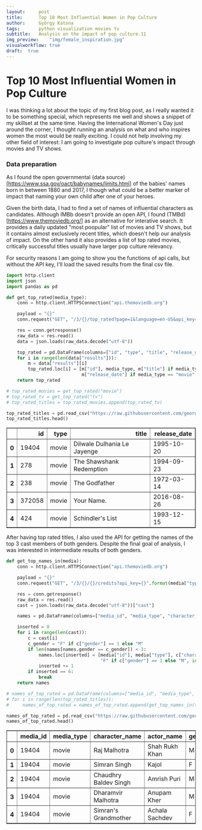 ```yaml
---
layout:     post
title:      Top 10 Most Influential Women in Pop Culture
author:     György Katona
tags: 		python visualization movies tv
subtitle:   Analysis on the impact of pop culture.11
img_preview:	"img/female_inspiration.jpg"
visualworkflow:	true
draft:	true
---
```


# Top 10 Most Influential Women in Pop Culture

I was thinking a lot about the topic of my first blog post, as I really wanted it to be something special, which represents me well and shows a snippet of my skillset at the same time. Having the International Women's Day just around the corner, I thought running an analysis on what and who inspires women the most would be really exciting. I could not help involving my other field of interest: I am going to investigate pop culture's impact through movies and TV shows.

### Data preparation

As I found the open governmental (data source)[https://www.ssa.gov/oact/babynames/limits.html] of the babies' names born in between 1880 and 2017, I though what could be a better marker of impact that naming your own child after one of your heroes.

Given the birth data, I had to find a set of names of influential characters as candidates. Although IMBb doesn't provide an open API, I found (TMBd)[https://www.themoviedb.org/] as an alternative for interative search. It provides a daily updated "most poopular" list of movies and TV shows, but it contains almost exclusively recent titles, which doesn't help our analysis of impact. On the other hand it also provides a list of top rated movies, critically successful titles usually have larger pop culture relevancy.

For security reasons I am going to show you the functions of api calls, but without the API key, I'll load the saved results from the final csv file.


```python
import http.client
import json
import pandas as pd
```


```python
def get_top_rated(media_type):
    conn = http.client.HTTPSConnection("api.themoviedb.org")

    payload = "{}"
    conn.request("GET", "/3/{}/top_rated?page=1&language=en-US&api_key={}".format(media_type, API_KEY), payload)

    res = conn.getresponse()
    raw_data = res.read()
    data = json.loads(raw_data.decode("utf-8"))

    top_rated = pd.DataFrame(columns=["id", "type", "title", "release_date"])
    for i in range(len(data["results"])):
        m = data["results"][i]
        top_rated.loc[i] = [m["id"], media_type, m["title"] if media_type == "movie" else m["name"],
                            m["release_date"] if media_type == "movie" else m["first_air_date"]]
    return top_rated

# top_rated_movies = get_top_rated("movie")
# top_rated_tv = get_top_rated("tv")
# top_rated_titles = top_rated_movies.append(top_rated_tv)

top_rated_titles = pd.read_csv("https://raw.githubusercontent.com/georgekatona/georgekatona.github.io/master/_data/naming_trends/top_rated_titles.txt")
top_rated_titles.head()

```




<div>
<style scoped>
    .dataframe tbody tr th:only-of-type {
        vertical-align: middle;
    }

    .dataframe tbody tr th {
        vertical-align: top;
    }

    .dataframe thead th {
        text-align: right;
    }
</style>
<table border="1" class="dataframe">
  <thead>
    <tr style="text-align: right;">
      <th></th>
      <th>id</th>
      <th>type</th>
      <th>title</th>
      <th>release_date</th>
    </tr>
  </thead>
  <tbody>
    <tr>
      <th>0</th>
      <td>19404</td>
      <td>movie</td>
      <td>Dilwale Dulhania Le Jayenge</td>
      <td>1995-10-20</td>
    </tr>
    <tr>
      <th>1</th>
      <td>278</td>
      <td>movie</td>
      <td>The Shawshank Redemption</td>
      <td>1994-09-23</td>
    </tr>
    <tr>
      <th>2</th>
      <td>238</td>
      <td>movie</td>
      <td>The Godfather</td>
      <td>1972-03-14</td>
    </tr>
    <tr>
      <th>3</th>
      <td>372058</td>
      <td>movie</td>
      <td>Your Name.</td>
      <td>2016-08-26</td>
    </tr>
    <tr>
      <th>4</th>
      <td>424</td>
      <td>movie</td>
      <td>Schindler's List</td>
      <td>1993-12-15</td>
    </tr>
  </tbody>
</table>
</div>



After having top rated titles, I also used the API for getting the names of the top 3 cast members of both genders. Despite the final goal of analysis, I was interested in intermediate results of both genders.


```python
def get_top_names_in(media):
    conn = http.client.HTTPSConnection("api.themoviedb.org")

    payload = "{}"
    conn.request("GET", "/3/{}/{}/credits?api_key={}".format(media["type"], media["id"], API_KEY), payload)

    res = conn.getresponse()
    raw_data = res.read()
    cast = json.loads(raw_data.decode("utf-8"))["cast"]

    names = pd.DataFrame(columns=["media_id", "media_type", "character_name", "actor_name", "gender", "order"])

    inserted = 0
    for i in range(len(cast)):
        c = cast[i]
        c_gender = "F" if c["gender"] == 1 else "M"
        if len(names[names.gender == c_gender]) < 3:
            names.loc[inserted] = [media["id"], media["type"], c["character"], c["name"],
                                   "F" if c["gender"] == 1 else "M", int(c["order"]) + 1]
            inserted += 1
        if inserted == 6:
            break
    return names

# names_of_top_rated = pd.DataFrame(columns=["media_id", "media_type", "character_name", "actor_name", "gender", "order"])
# for i in range(len(top_rated_titles)):
#     names_of_top_rated = names_of_top_rated.append(get_top_names_in(top_rated_titles.iloc[i]))

names_of_top_rated = pd.read_csv("https://raw.githubusercontent.com/georgekatona/georgekatona.github.io/master/_data/naming_trends/names_of_top_rated.txt")
names_of_top_rated.head()
```




<div>
<style scoped>
    .dataframe tbody tr th:only-of-type {
        vertical-align: middle;
    }

    .dataframe tbody tr th {
        vertical-align: top;
    }

    .dataframe thead th {
        text-align: right;
    }
</style>
<table border="1" class="dataframe">
  <thead>
    <tr style="text-align: right;">
      <th></th>
      <th>media_id</th>
      <th>media_type</th>
      <th>character_name</th>
      <th>actor_name</th>
      <th>gender</th>
      <th>order</th>
    </tr>
  </thead>
  <tbody>
    <tr>
      <th>0</th>
      <td>19404</td>
      <td>movie</td>
      <td>Raj Malhotra</td>
      <td>Shah Rukh Khan</td>
      <td>M</td>
      <td>1</td>
    </tr>
    <tr>
      <th>1</th>
      <td>19404</td>
      <td>movie</td>
      <td>Simran Singh</td>
      <td>Kajol</td>
      <td>F</td>
      <td>2</td>
    </tr>
    <tr>
      <th>2</th>
      <td>19404</td>
      <td>movie</td>
      <td>Chaudhry Baldev Singh</td>
      <td>Amrish Puri</td>
      <td>M</td>
      <td>3</td>
    </tr>
    <tr>
      <th>3</th>
      <td>19404</td>
      <td>movie</td>
      <td>Dharamvir Malhotra</td>
      <td>Anupam Kher</td>
      <td>M</td>
      <td>5</td>
    </tr>
    <tr>
      <th>4</th>
      <td>19404</td>
      <td>movie</td>
      <td>Simran's Grandmother</td>
      <td>Achala Sachdev</td>
      <td>F</td>
      <td>7</td>
    </tr>
  </tbody>
</table>
</div>

